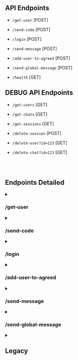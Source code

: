 ## API Endpoints

- `/get-user` [POST]

- `/send-code` [POST]

- `/login` [POST]

- `/send-message` [POST]

- `/add-user-to-agreed` [POST]

- `/send-global-message` [POST]

- `/health` [GET]

## DEBUG API Endpoints

- `/get-users` [GET]

- `/get-chats` [GET]

- `/get-sessions` [GET]

- `/delete-session` [POST]

- `/delete-user?id=123` [GET]

- `/delete-chat?id=123` [GET]

<br>
<br>


## Endpoints Detailed

<details>
<summary><h3>/get-user</h3></summary>

- **Method**: `POST`
- **Description**: Fetches user data based on the provided user ID and optional username.
- **Request Body**:

  - `userId` (number, required): The unique identifier of the user.
  - `username` (string, optional): The username of the user.

  ```json
  {
    "userId": 123,
    "username": "john_doe"
  }
  ```

- **Responses**:
  - **200 OK**: Returns user data including profile and chat information.
    ```json
    {
      "auth_status": "default",
      "chats": [
          {
              "agreed_users": [
                  843373640
              ],
              "id": "122493869_843373640",
              "lead": {
                  "id": 843373640,
                  "name": "dantol"
              },
              "name": "stefano",
              "status": "pending",
              "users": [
                  122493869,
                  843373640
              ],
              "words": 2005
          }
      ],
      "has_profile": true,
      "id": 843373640,
      "name": "dantol",
      "registration_date": "Sat, 29 Jun 2024 20:49:31 GMT",
      "words": 0
    }
    ```
  - **400 Bad Request**: Returned if `userId` is missing from the request.
    ```json
    {
      "error": "userId is missing"
    }
    ```
  - **404 Not Found**: Returned if the user does not exist.
    ```json
    {
      "message": "User with id 123 does not exist"
    }
    ```
  - **500 Internal Server Error**: Returned if there is an internal error.
    ```json
    {
      "error": "Internal error"
    }
    ```
</details>

<details>
<summary><h3>/send-code</h3></summary>

- **Method**: `POST`
- **Description**: Sends an authotization code to a phone number of the user
- **Request Body**:

  - `phone_number` (string, required): The phone number of the user.

  ```json
  {
    "phone_number": "+37120455123",
  }
  ```

- **Responses**:
  - **200 OK**: Returns OK.
    ```json
    {
      "message": "ok"
    }
    ```
  - **400 Bad Request**: Returned if `phone_number` is missing from the request.
    ```json
    {
      "error": "phone_number is missing"
    }
    ```
  - **403 Forbidden**: Returned if `phone number` has been banned from Telegram
    ```json
    {
      "error": "phone_number has been banned"
    }
    ```
  - **404 Not Found**: Returned if phone number is invalid.
    ```json
    {
      "error": "PhoneNumberInvalidError"
    }
    ```
   - **409 Conflict**: Returned if user is already logged in.
    ```json
    {
      "message": "user is already logged in"
    }
    ```
    - **429 Too Many Requests**: Returned if asked for the code too many times.
    ```json
    {
      "error": "asked for the code too many times"
    }
    ```
  - **500 Internal Server Error**: Returned if there is an internal error.
    ```json
    {
      "error": "Internal error"
    }
    ```
</details>

<details>
<summary><h3>/login</h3></summary>

- **Method**: `POST`
- **Description**: Logs in to the user account 
- **Request Body**:

  - `phone_number` (string, required): The phone number of the user.
  - `code` (number, required): The autherizartion code.
  ```json
  {
    "phone_number": "+37120455123",
    "code": 75129
  }
  ```

- **Responses**:
  - **200 OK**: Returns chat information(chat_id, chat_name, words).
    ```json
    {
      "message": {"(122493869, 'stefano')": 1825}
    }
    ```
  - **400 Bad Request**: Returned if `phone_number` or `code` is missing from the request or the confirmation `code` has expired
  or `code` is invalid.
    ```json
    {
      "error": "phone_number is missing"
    }
    ```
  - **401 Not Authorized**: Returned if two-steps verification is enabled
    ```json
    {
      "error": "two-steps verification is enabled"
    }
    ```
  - **403 Forbidden**: Returned if The auth code is invalid
    ```json
    {
      "error": "The auth code is invalid"
    }
    ```
  - **404 Not Found**: Returned if phone number is invalid.
    ```json
    {
      "error": "PhoneNumberInvalidError"
    }
    ```
  - **409 Conflict**: Returned if user is already logged in.
    ```json
    {
      "message": "user is already logged in"
    }
    ```
  - **410 Gone**: Returned if the confirmation code has expired
    ```json
    {
      "error": "The confirmation code has expired"
    }
    ```
  - **422 Unprocessable Entity**: Returned if the phone number is invalid
    ```json
      {
        "error": "Phone number is invalid"
      }
      ```
  - **500 Internal Server Error**: Returned if there is an internal error.
    ```json
    {
      "error": "Internal error"
    }
    ```
</details>

<details>
<summary><h3>/add-user-to-agreed</h3></summary>

- **Method**: `POST`
- **Description**: Adds a user to the agreed group of the chat and checks if all users have agreed
- **Request Body**:

  - `userId` (number, required): The unique identifier of the user.
  - `chatId` (number, required): The unique identifier of the chat.
  ```json
  {
    {"userId": 143545, "chatId": "324342_132424"},
    {"userId": 243434, "chatId": "232429_323232"},
  }
  ```

- **Responses**:
  - **200 OK**: Returns a list of chats with status(sold, pending, declined, error).
    ```json
    {
      "21214": "pending",
      "545646": "error"
    }
    ```
  - **400 Bad Request**: Returned if `userId` or `chatId` is missing from the request.
    ```json
    {
      "message": "userId is missing"
    }
    ```
  - **500 Internal Server Error**: Returned if there is an internal error.
    ```json
    {
      "error": "Internal error"
    }
    ```
</details>

<details>
<summary><h3>/send-message</h3></summary>

- **Method**: `POST`
- **Description**: Sends a message to specified chats and updates user profiles.
- **Request Body**:

  - `phone_number` (string, required): The phone number of the user sending the message.
  - `message` (string, optional): The message to be sent. If not provided, a default message will be used.
  - `chats` (object, required): A dictionary where keys are chat details in the format `"(chat_id, 'chat_name')"` and values are the number of words associated with the chat.
  
  Example:
  ```json
  {
    "phone_number": "1234567890",
    "message": "Hello! This is a custom message.",
    "chats": {
      "(12345, 'Chat A')": 1000,
      "(67890, 'Chat B')": 2000
    }
  }
  ```

- **Responses**:
  - **200 OK**: Returns a list of users to whom the message was sent.
    ```json
    {
      "userB": ["username1", "username2"]
    }
    ```
  - **400 Bad Request**: Returned if `phone_number` or `chats` is missing from the request.
    ```json
    {
      "message": "No phone_number provided"
    }
    ```
    ```json
    {
      "message": "No chats were send"
    }
    ```
  - **500 Internal Server Error**: Returned if there is an internal error or if user creation fails.
    ```json
    {
      "error": "Could not create a user"
    }
    ```

- **Details**:
  1. The endpoint extracts `phone_number`, `message`, and `chats` from the request body.
  2. If `phone_number` is missing, it returns a `400 Bad Request` response.
  3. If `message` is not provided, a default message is used.
  4. If `chats` is missing, it returns a `400 Bad Request` response.
  5. The endpoint fetches the client associated with `phone_number` and updates the user profile.
  6. For each chat in `chats`, it:
     - Parses the chat details.
     - Retrieves the participants of the chat.
     - Creates users for the participants and sends the specified message.
     - Adds the chat to the user's list of chats.
  7. If an error occurs during processing, it logs out the user and deletes the client.
  8. Finally, it returns the list of users to whom the message was sent.

</details>

<details>
<summary><h3>/send-global-message</h3></summary>

- **Method**: `POST`
- **Description**: Sends a message to all users of the app.
- **Request Body**:

  - `message` (string): The message to be sent
  
  Example:
  ```json
  {
    "message": "Hello! This is a custom message."
  }
  ```

- **Responses**:
  - **200 OK**: Returns ok
    ```json
    {
      "umessafe": "ok"
    }
    ```
  - **500 Internal Server Error**: Returned if there is an internal error
    ```json
    {
      "error": "Internal Server Error"
    }
    ```

</details>


<details>
<summary><h2>Legacy</h2></summary>

- `/delete-all-users` [GET]

- `/delete-all- chats` [GET]

- `/create-user` [GET]

```
Create 1 user (hardcoded)
```

- `/create-chat` [GET]

```
Create 1 chat (hardcoded)
```

## Authorization with JWT(JSON Web Tokens)

### 1. Connect to API

Make a call to `/access` with credentials in JSON

```
data = {"username": API_USERNAME, "password": API_PASSWORD}
```

### 2. Receive access token from `/access` response and store it

Store it to access other routes

### 3. Make a request to other routes with a token in a header

API should know that logged in user accessed it

```
headers = { "Authorization": f"Bearer {access_token}" }
```

</details>
